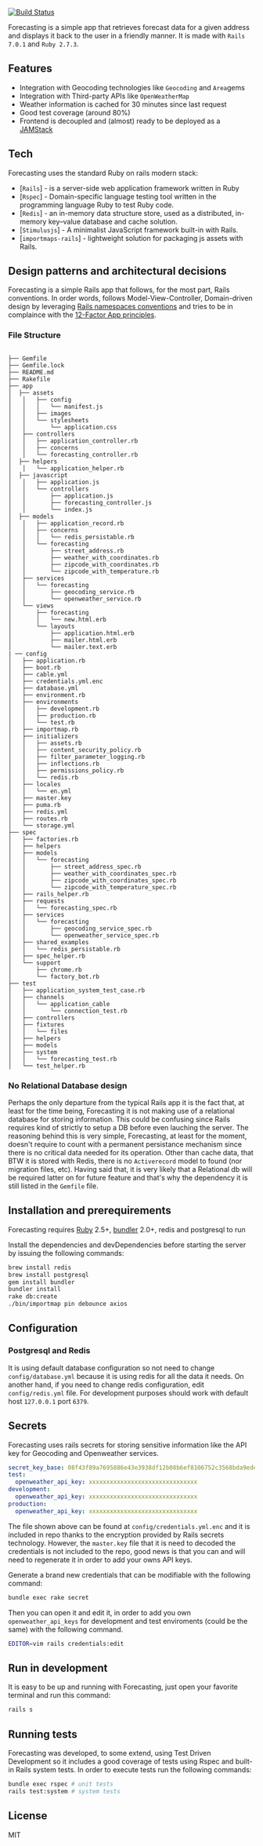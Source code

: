 [![Build Status](https://travis-ci.org/joemccann/dillinger.svg?branch=master)](https://travis-ci.org/joemccann/dillinger)

Forecasting is a simple app that retrieves forecast data for a given address and displays it back to the user in a friendly manner. It is made with `Rails 7.0.1` and `Ruby 2.7.3`.

## Features

- Integration with Geocoding technologies like `Geocoding` and `Area`gems
- Integration with Third-party APIs like `OpenWeatherMap`
- Weather information is cached for 30 minutes since last request
- Good test coverage (around 80%)
- Frontend is decoupled and (almost) ready to be deployed as a [JAMStack](https://jamstack.org/)

## Tech

Forecasting uses the standard Ruby on rails modern stack:

- [`Rails`] - is a server-side web application framework written in Ruby
- [`Rspec`] - Domain-specific language testing tool written in the programming language Ruby to test Ruby code.
- [`Redis`] - an in-memory data structure store, used as a distributed, in-memory key–value database and cache solution.
- [`Stimulusjs`] - A minimalist JavaScript framework built-in with Rails.
- [`importmaps-rails`] - lightweight solution for packaging js assets with Rails.


## Design patterns and architectural decisions

Forecasting is a simple Rails app that follows, for the most part, Rails conventions. In order words, follows Model-View-Controller, Domain-driven design by leveraging [Rails namespaces conventions](https://blog.makandra.com/2014/12/organizing-large-rails-projects-with-namespaces/) and tries to be in complaince with the [12-Factor App principles](https://12factor.net/).

### File Structure

```

├── Gemfile
├── Gemfile.lock
├── README.md
├── Rakefile
├── app
│  ├── assets
│   │   ├── config
│   │   │   └── manifest.js
│   │   ├── images
│   │   └── stylesheets
│   │       └── application.css
│   ├── controllers
│   │   ├── application_controller.rb
│   │   ├── concerns
│   │   └── forecasting_controller.rb
│  ├── helpers
│   │   └── application_helper.rb
│  ├── javascript
│   │   ├── application.js
│   │   └── controllers
│   │       ├── application.js
│   │       ├── forecasting_controller.js
│   │       └── index.js
│  ├── models
│   │   ├── application_record.rb
│   │   ├── concerns
│   │   │   └── redis_persistable.rb
│   │   └── forecasting
│   │       ├── street_address.rb
│   │       ├── weather_with_coordinates.rb
│   │       ├── zipcode_with_coordinates.rb
│   │       └── zipcode_with_temperature.rb
│   ├── services
│   │   └── forecasting
│   │       ├── geocoding_service.rb
│   │       └── openweather_service.rb
│   └── views
│       ├── forecasting
│       │   └── new.html.erb
│       └── layouts
│           ├── application.html.erb
│           ├── mailer.html.erb
│           └── mailer.text.erb
| ── config
│   ├── application.rb
│   ├── boot.rb
│   ├── cable.yml
│   ├── credentials.yml.enc
│   ├── database.yml
│   ├── environment.rb
│   ├── environments
│   │   ├── development.rb
│   │   ├── production.rb
│   │   └── test.rb
│   ├── importmap.rb
│   ├── initializers
│   │   ├── assets.rb
│   │   ├── content_security_policy.rb
│   │   ├── filter_parameter_logging.rb
│   │   ├── inflections.rb
│   │   ├── permissions_policy.rb
│   │   └── redis.rb
│   ├── locales
│   │   └── en.yml
│   ├── master.key
│   ├── puma.rb
│   ├── redis.yml
│   ├── routes.rb
│   └── storage.yml
├── spec
│   ├── factories.rb
│   ├── helpers
│   ├── models
│   │   └── forecasting
│   │       ├── street_address_spec.rb
│   │       ├── weather_with_coordinates_spec.rb
│   │       ├── zipcode_with_coordinates_spec.rb
│   │       └── zipcode_with_temperature_spec.rb
│   ├── rails_helper.rb
│   ├── requests
│   │   └── forecasting_spec.rb
│   ├── services
│   │   └── forecasting
│   │       ├── geocoding_service_spec.rb
│   │       └── openweather_service_spec.rb
│   ├── shared_examples
│   │   └── redis_persistable.rb
│   ├── spec_helper.rb
│   └── support
│       ├── chrome.rb
│       └── factory_bot.rb
├── test
│   ├── application_system_test_case.rb
│   ├── channels
│   │   └── application_cable
│   │       └── connection_test.rb
│   ├── controllers
│   ├── fixtures
│   │   └── files
│   ├── helpers
│   ├── models
│   ├── system
│   │   └── forecasting_test.rb
│   └── test_helper.rb
```


### No Relational Database design

Perhaps the only departure from the typical Rails app it is the fact that, at least for the time being, Forecasting it is not making use of a relational database for storing information. This could be confusing since Rails requires kind of strictly to setup a DB before even lauching the server. The reasoning behind this is very simple, Forecasting, at least for the moment, doesn't require to count with a permanent persistance mechanism since there is no critical data needed for its operation. Other than cache data, that BTW it is stored with Redis, there is no `Activerecord` model to found (nor migration files, etc). Having said that, it is very likely that a Relational db will be required latter on for future feature and that's why the dependency it is still listed in the `Gemfile` file.

## Installation and prerequirements

Forecasting requires [Ruby](https://www.ruby-lang.org/en/) 2.5+, [bundler](https://bundler.io/) 2.0+, redis and postgresql to run

Install the dependencies and devDependencies before starting the server by issuing the following commands:

```sh
brew install redis
brew install postgresql
gem install bundler
bundler install
rake db:create
./bin/importmap pin debounce axios
```

## Configuration

### Postgresql and Redis
It is using default database configuration so not need to change `config/database.yml` because it is using redis for all the data it needs. On another hand, if you need to change redis configuration, edit `config/redis.yml` file. For development purposes should work with default host `127.0.0.1` port `6379`. 

## Secrets
Forecasting uses rails secrets for storing sensitive information like the API key for Geocoding and Openweather services.
```.yml
secret_key_base: 08f43f89a7695886e43e3938df12b08b6ef8106752c3568bda9edefa4ef2991a968da0e40dbcfc149e9f0283f4f414dfaf4b96736a4857351eabf3b3a17a74da
test:
  openweather_api_key: xxxxxxxxxxxxxxxxxxxxxxxxxxxxxxx
development:
  openweather_api_key: xxxxxxxxxxxxxxxxxxxxxxxxxxxxxxx
production:
  openweather_api_key: xxxxxxxxxxxxxxxxxxxxxxxxxxxxxxx
```

The file shown above can be found at `config/credentials.yml.enc` and it is included in repo thanks to the encryption provided by Rails secrets technology. However, the `master.key` file that it is need to decoded the credentials is not included to the repo, good news is that you can and will need to regenerate it in order to add your owns API keys. 

Generate a brand new credentials that can be modifiable with the following command:

```sh
bundle exec rake secret
```

Then you can open it and edit it, in order to add you own `openweather_api_keys` for development and test enviroments (could be the same) with the following command.

```sh
EDITOR=vim rails credentials:edit
```

## Run in development

It is easy to be up and running with Forecasting, just open your favorite terminal and run this command:

```sh
rails s
```

## Running tests

Forecasting was developed, to some extend,  using Test Driven Development so it includes a good coverage of tests using Rspec and built-in Rails system tests. In order to execute tests run the following commands:

```sh
bundle exec rspec # unit tests
rails test:system # system tests
```

## License

MIT
